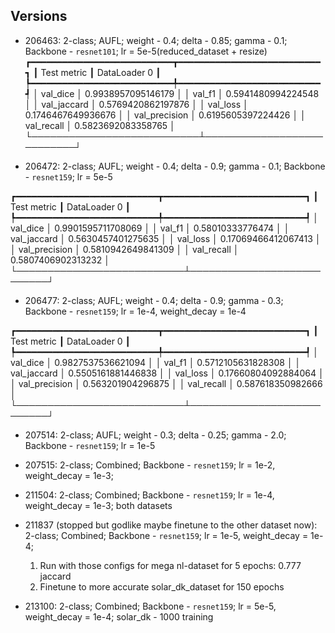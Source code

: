 ## Versions

- 206463: 2-class; AUFL; weight - 0.4; delta - 0.85; gamma - 0.1; Backbone - `resnet101`; lr = 5e-5(reduced_dataset + resize)
  ┏━━━━━━━━━━━━━━━━━━━━━━━━━━━┳━━━━━━━━━━━━━━━━━━━━━━━━━━━┓
  ┃ Test metric ┃ DataLoader 0 ┃
  ┡━━━━━━━━━━━━━━━━━━━━━━━━━━━╇━━━━━━━━━━━━━━━━━━━━━━━━━━━┩
  │ val_dice │ 0.9938957095146179 │
  │ val_f1 │ 0.5941480994224548 │
  │ val_jaccard │ 0.5769420862197876 │
  │ val_loss │ 0.1746467649936676 │
  │ val_precision │ 0.6195605397224426 │
  │ val_recall │ 0.5823692083358765 │
  └───────────────────────────┴───────────────────────────┘

- 206472: 2-class; AUFL; weight - 0.4; delta - 0.9; gamma - 0.1; Backbone - `resnet159`; lr = 5e-5

┏━━━━━━━━━━━━━━━━━━━━━━━━━━━┳━━━━━━━━━━━━━━━━━━━━━━━━━━━┓
┃ Test metric ┃ DataLoader 0 ┃
┡━━━━━━━━━━━━━━━━━━━━━━━━━━━╇━━━━━━━━━━━━━━━━━━━━━━━━━━━┩
│ val_dice │ 0.9901595711708069 │
│ val_f1 │ 0.58010333776474 │
│ val_jaccard │ 0.5630457401275635 │
│ val_loss │ 0.17069466412067413 │
│ val_precision │ 0.5810942649841309 │
│ val_recall │ 0.5807406902313232 │
└───────────────────────────┴───────────────────────────┘

- 206477: 2-class; AUFL; weight - 0.4; delta - 0.9; gamma - 0.3; Backbone - `resnet159`; lr = 1e-4, weight_decay = 1e-4

┏━━━━━━━━━━━━━━━━━━━━━━━━━━━┳━━━━━━━━━━━━━━━━━━━━━━━━━━━┓
┃ Test metric ┃ DataLoader 0 ┃
┡━━━━━━━━━━━━━━━━━━━━━━━━━━━╇━━━━━━━━━━━━━━━━━━━━━━━━━━━┩
│ val_dice │ 0.9827537536621094 │
│ val_f1 │ 0.5712105631828308 │
│ val_jaccard │ 0.5505161881446838 │
│ val_loss │ 0.17660804092884064 │
│ val_precision │ 0.563201904296875 │
│ val_recall │ 0.587618350982666 │
└───────────────────────────┴───────────────────────────┘

- 207514: 2-class; AUFL; weight - 0.3; delta - 0.25; gamma - 2.0; Backbone - `resnet159`; lr = 1e-5

- 207515: 2-class; Combined; Backbone - `resnet159`; lr = 1e-2, weight_decay = 1e-3;

- 211504: 2-class; Combined; Backbone - `resnet159`; lr = 1e-4, weight_decay = 1e-3; both datasets

- 211837 (stopped but godlike maybe finetune to the other dataset now): 2-class; Combined; Backbone - `resnet159`; lr = 1e-5, weight_decay = 1e-4;

  1. Run with those configs for mega nl-dataset for 5 epochs: 0.777 jaccard
  2. Finetune to more accurate solar_dk_dataset for 150 epochs

- 213100: 2-class; Combined; Backbone - `resnet159`; lr = 5e-5, weight_decay = 1e-4; solar_dk - 1000 training
